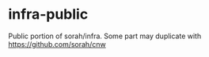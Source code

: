 # infra-public

Public portion of sorah/infra. Some part may duplicate with https://github.com/sorah/cnw
